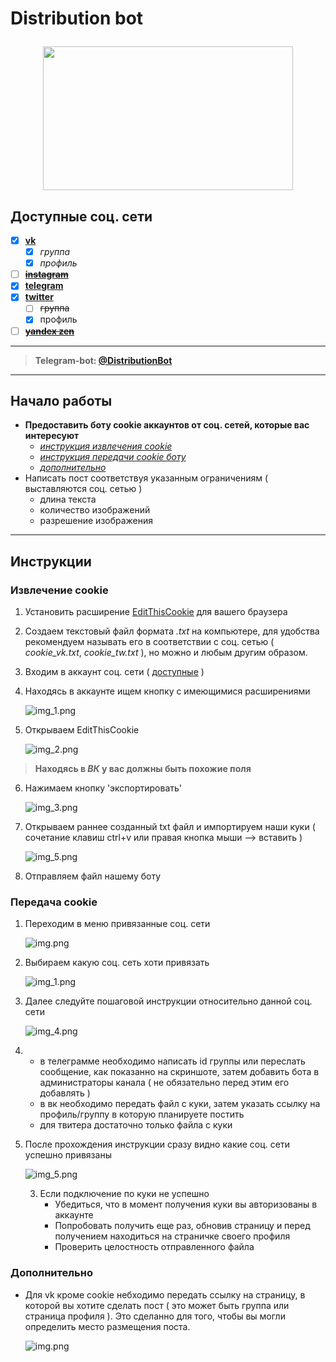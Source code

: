 # <p style="text-align: left;">Distribution bot

<p style="text-align: center;"> <img src="md_assets/img_4.png" width="400" height="230"/></p>



## <a name="Доступные-соц-сети">Доступные соц. сети</a>
 - [X] __[vk](https://vk.com)__
   - [X] _группа_
   - [X] _профиль_
 - [ ] __[~~instagram~~](https://www.instagram.com)__
 - [X] __[telegram](https://web.telegram.org/a/)__
 - [X] __[twitter](https://twitter.com)__
   - [ ] ~~группа~~
   - [X] профиль
 - [ ] __[~~yandex zen~~](https://dzen.ru)__
---

> __Telegram-bot: [@DistributionBot](https://t.me/TgInstVK_bot)__

---
 ## Начало работы

- __Предоставить боту cookie аккаунтов от соц. сетей, которые вас интересуют__
  - [_инструкция извлечения cookie_](#извлечение-cookie)
  - [_инструкция передачи cookie боту_](#передача-cookie)
  - [_дополнительно_](#дополнительно)
- Написать пост соответствуя указанным ограничениям ( выставляются соц. сетью )
  - длина текста
  - количество изображений
  - разрешение изображения

---
## Инструкции
### <a name="извлечение-cookie">__Извлечение cookie__</a>
1) Установить расширение [EditThisCookie](https://chromewebstore.google.com/detail/editthiscookie/fngmhnnpilhplaeedifhccceomclgfbg?hl=ru) для вашего браузера
2) Создаем текстовый файл формата _.txt_ на компьютере, для удобства рекомендуем называть его в соответствии с соц. сетью ( _cookie_vk.txt_, _cookie_tw.txt_ ), но можно и любым другим образом.
3) Входим в аккаунт соц. сети ( [доступные](#доступные-соц-сети) )
4) Находясь в аккаунте ищем кнопку с имеющимися расширениями

    ![img_1.png](md_assets/img_1.png)
5) Открываем EditThisCookie

    ![img_2.png](md_assets/img_2.png)
> __Находясь в _ВК_ у вас должны быть похожие поля__
6) Нажимаем кнопку 'экспортировать'

    ![img_3.png](md_assets/img_3.png)
7) Открываем раннее созданный txt файл и импортируем наши куки ( сочетание клавиш ctrl+v или правая кнопка мыши --> вставить )

    ![img_5.png](md_assets/img_5.png)
8) Отправляем файл нашему боту

 ### <a name="передача-cookie">__Передача cookie__</a>
1) Переходим в меню привязанные соц. сети

    ![img.png](md_assets/img0.png)
2) Выбираем какую соц. сеть хоти привязать

    ![img_1.png](md_assets/img_98.png)
1) Далее следуйте пошаговой инструкции относительно данной соц. сети
    
    ![img_4.png](md_assets/img_44.png)
2) - в телеграмме необходимо написать id группы или переслать сообщение, как показанно на скриншоте, затем добавить бота в администраторы канала ( не обязательно перед этим его добавлять )
   - в вк необходимо передать файл с куки, затем указать ссылку на профиль/группу в которую планируете постить
   - для твитера достаточно только файла с куки
2) После прохождения инструкции сразу видно какие соц. сети успешно привязаны

    ![img_5.png](md_assets/img_54.png)

   3) Если подключение по куки не успешно
      - Убедиться, что в момент получения куки вы авторизованы в аккаунте
      - Попробовать получить еще раз, обновив страницу и перед получением находиться на страничке своего профиля
      - Проверить целостность отправленного файла

 ### <a name="дополнительно">__Дополнительно__</a>
- Для vk кроме cookie небходимо передать ссылку на страницу, в которой вы хотите сделать пост ( это может быть группа или страница профиля ). Это сделанно для того, чтобы вы могли определить место размещения поста.
 
  ![img.png](md_assets/img.png)
